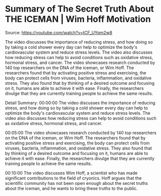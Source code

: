 # Summary of The Secret Truth About THE ICEMAN | Wim Hoff Motivation

Source: https://youtube.com/watch?v=tCF_UYqm2w8

The video discusses the importance of reducing stress, and how doing so by taking a cold shower every day can help to optimize the body's cardiovascular system and reduce stress levels. The video also discusses how reducing stress can help to avoid conditions such as oxidative stress, hormonal stress, and cancer. The video showcases research conducted by 140 top researchers on the DNA of the iceman, or Wim Hoff. The researchers found that by activating positive stress and exercising, the body can protect cells from viruses, bacteria, inflammation, and oxidative stress. They also found that by thinking of a desired outcome and focusing on it, humans are able to achieve it with ease. Finally, the researchers divulge that they are currently training people to achieve the same results.

Detail Summary: 
00:00:00
The video discusses the importance of reducing stress, and how doing so by taking a cold shower every day can help to optimize the body's cardiovascular system and reduce stress levels. The video also discusses how reducing stress can help to avoid conditions such as oxidative stress, hormonal stress, and cancer.

00:05:00
The video showcases research conducted by 140 top researchers on the DNA of the iceman, or Wim Hoff. The researchers found that by activating positive stress and exercising, the body can protect cells from viruses, bacteria, inflammation, and oxidative stress. They also found that by thinking of a desired outcome and focusing on it, humans are able to achieve it with ease. Finally, the researchers divulge that they are currently training people to achieve the same results.

00:10:00
The video discusses Wim Hoff, a scientist who has made significant contributions to the field of cryonics. Hoff argues that the scientific community has not been open enough about the secret truths about the iceman, and he wants to bring these truths to the public.


